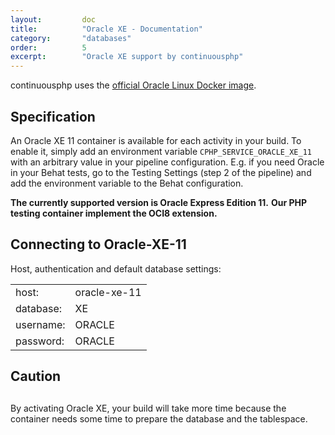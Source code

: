 ```yaml
---
layout:         doc
title:          "Oracle XE - Documentation"
category:       "databases"
order:          5
excerpt:        "Oracle XE support by continuousphp"
---
```


continuousphp uses the [official Oracle Linux Docker image](https://hub.docker.com/_/oraclelinux/).

## Specification

An Oracle XE 11 container is available for each activity in your build. To enable it, simply add an environment variable `CPHP_SERVICE_ORACLE_XE_11` with an arbitrary value in your pipeline configuration. E.g. if you need Oracle in your Behat tests, go to the Testing Settings (step 2 of the pipeline) and add the environment variable to the Behat configuration.

__The currently supported version is Oracle Express Edition 11.__
__Our PHP testing container implement the OCI8 extension.__

## Connecting to Oracle-XE-11

Host, authentication and default database settings:

<table>
  <tr>
    <td>host:</td><td>oracle-xe-11</td> 
  </tr>
  <tr>
    <td>database:</td><td>XE</td> 
  </tr>
  <tr>
    <td>username:</td><td>ORACLE</td> 
  </tr>
  <tr>
    <td>password:</td><td>ORACLE</td>
  </tr>
</table>


## Caution

<div class="row panel callout warning clearfix">
 <h2 class="left"><i class="fa fa-exclamation-triangle"></i></h2>
 By activating Oracle XE, your build will take more time because the container needs some time to prepare the database and the tablespace.
</div>

